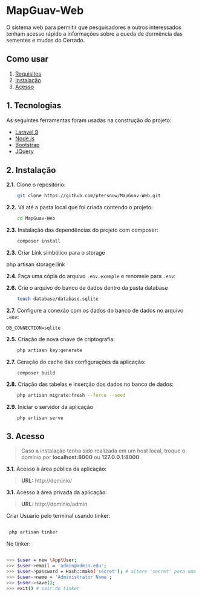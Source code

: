 # MapGuav-Web

 O sistema web para  permitir que pesquisadores e outros interessados tenham acesso rápido a informações sobre a queda de dormência das sementes e mudas do Cerrado.
                                                
## Como usar

1. [Requisitos](#1-requisitos)
2. [Instalação](#2-instalação)
3. [Acesso](#3-acesso)

## 1. Tecnologias

As seguintes ferramentas foram usadas na construção do projeto:

- [Laravel 9](https://laravel.com/docs)
- [Node.js](https://nodejs.org/en/)
- [Bootstrap](https://getbootstrap.com/)
- [JQuery](https://jquery.com/)


## 2. Instalação

**2.1.** Clone o repositório:

```bash
    git clone https://github.com/ptersnow/MapGuav-Web.git
```

**2.2.** Vá até a pasta local que foi criada contendo o projeto:

```bash
    cd MapGuav-Web
```

**2.3.** Instalação das dependências do projeto com composer:
```bash
    composer install
```
**2.3.** Criar Link simbólico para o storage

php artisan storage:link

**2.4.** Faça uma cópia do arquivo `.env.example` e renomeie para `.env`:

**2.6.** Crie o arquivo do banco de dados dentro da pasta database

```bash
    touch database/database.sqlite
```


**2.7.** Configure a conexão com os dados do banco de dados no arquivo `.env`:

    DB_CONNECTION=sqlite


**2.5.** Criação de nova chave de criptografia:
```bash    
    php artisan key:generate
```

**2.7.** Geração do cache das configurações da aplicação:
```
    composer build
```

**2.8.** Criação das tabelas e inserção dos dados no banco de dados:

```bash
    php artisan migrate:fresh --force --seed    
```

**2.9.** Iniciar o servidor da aplicação
```
    php artisan serve
```

## 3. Acesso
> Caso a instalação tenha sido realizada em um host local, troque o domínio por **localhost:8000** ou **127.0.0.1:8000**.

**3.1.** Acesso à área pública da aplicação:

> **URL:** http://domínio/


**3.1.** Acesso à área privada da aplicação:

> **URL:** http://domínio/admin <br/> 

Criar Usuario pelo terminal usando tinker:

```bash

 php artisan tinker

```

No tinker: 

```bash

>>> $user = new \App\User;
>>> $user->email = 'admin@admin.edu';
>>> $user->password = Hash::make('secret'); # altere 'secret' para uma senha forte
>>> $user->name = 'Administrator Name';
>>> $user->save();
>>> exit() # sair do tinker

```